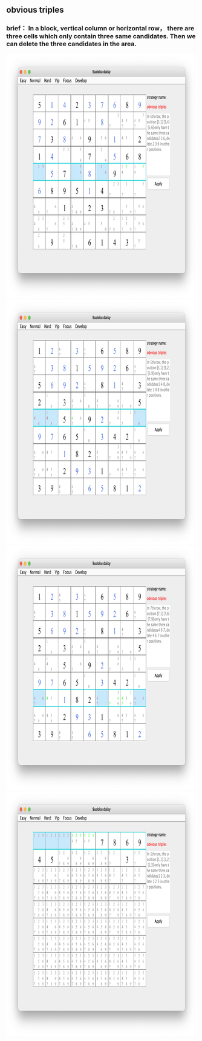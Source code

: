 ## obvious triples    
### brief： In a block, vertical column or horizontal row， there are three cells which only contain three same candidates. Then we can delete the three candidates in the area.     
<img src="picture/obvious_triples_222_EN.png" width="825" height="645" >
<img src="picture/obvious_triples_223_EN.png" width="825" height="645" >
<img src="picture/obvious_triples_233_EN.png" width="825" height="645" >
<img src="picture/obvious_triples_333_EN.png" width="825" height="645" >